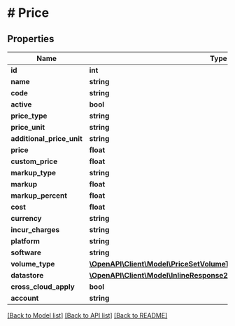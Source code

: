 # # Price

## Properties

Name | Type | Description | Notes
------------ | ------------- | ------------- | -------------
**id** | **int** |  | [optional]
**name** | **string** |  | [optional]
**code** | **string** |  | [optional]
**active** | **bool** |  | [optional]
**price_type** | **string** |  | [optional]
**price_unit** | **string** |  | [optional]
**additional_price_unit** | **string** |  | [optional]
**price** | **float** |  | [optional]
**custom_price** | **float** |  | [optional]
**markup_type** | **string** |  | [optional]
**markup** | **float** |  | [optional]
**markup_percent** | **float** |  | [optional]
**cost** | **float** |  | [optional]
**currency** | **string** |  | [optional]
**incur_charges** | **string** |  | [optional]
**platform** | **string** |  | [optional]
**software** | **string** |  | [optional]
**volume_type** | [**\OpenAPI\Client\Model\PriceSetVolumeType**](PriceSetVolumeType.md) |  | [optional]
**datastore** | [**\OpenAPI\Client\Model\InlineResponse20082LoadBalancerInstanceSslCert**](InlineResponse20082LoadBalancerInstanceSslCert.md) |  | [optional]
**cross_cloud_apply** | **bool** |  | [optional]
**account** | **string** |  | [optional]

[[Back to Model list]](../../README.md#models) [[Back to API list]](../../README.md#endpoints) [[Back to README]](../../README.md)
